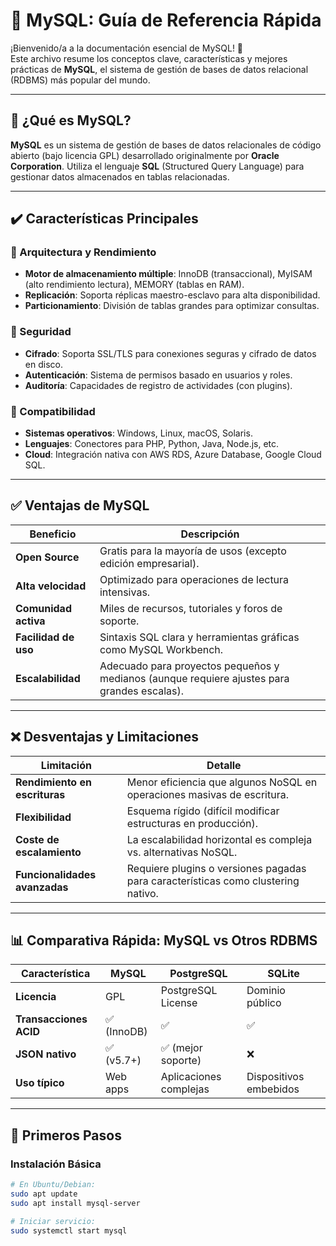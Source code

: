 # 🐬 MySQL: Guía de Referencia Rápida

¡Bienvenido/a a la documentación esencial de MySQL! 👋  
Este archivo resume los conceptos clave, características y mejores prácticas de **MySQL**, el sistema de gestión de bases de datos relacional (RDBMS) más popular del mundo.

---

## 📌 ¿Qué es MySQL?
**MySQL** es un sistema de gestión de bases de datos relacionales de código abierto (bajo licencia GPL) desarrollado originalmente por **Oracle Corporation**. Utiliza el lenguaje **SQL** (Structured Query Language) para gestionar datos almacenados en tablas relacionadas.

---

## ✔️ Características Principales

### 🔹 Arquitectura y Rendimiento
- **Motor de almacenamiento múltiple**: InnoDB (transaccional), MyISAM (alto rendimiento lectura), MEMORY (tablas en RAM).
- **Replicación**: Soporta réplicas maestro-esclavo para alta disponibilidad.
- **Particionamiento**: División de tablas grandes para optimizar consultas.

### 🔹 Seguridad
- **Cifrado**: Soporta SSL/TLS para conexiones seguras y cifrado de datos en disco.
- **Autenticación**: Sistema de permisos basado en usuarios y roles.
- **Auditoría**: Capacidades de registro de actividades (con plugins).

### 🔹 Compatibilidad
- **Sistemas operativos**: Windows, Linux, macOS, Solaris.
- **Lenguajes**: Conectores para PHP, Python, Java, Node.js, etc.
- **Cloud**: Integración nativa con AWS RDS, Azure Database, Google Cloud SQL.

---

## ✅ Ventajas de MySQL

| Beneficio | Descripción |
|-----------|-------------|
| **Open Source** | Gratis para la mayoría de usos (excepto edición empresarial). |
| **Alta velocidad** | Optimizado para operaciones de lectura intensivas. |
| **Comunidad activa** | Miles de recursos, tutoriales y foros de soporte. |
| **Facilidad de uso** | Sintaxis SQL clara y herramientas gráficas como MySQL Workbench. |
| **Escalabilidad** | Adecuado para proyectos pequeños y medianos (aunque requiere ajustes para grandes escalas). |

---

## ❌ Desventajas y Limitaciones

| Limitación | Detalle |
|------------|---------|
| **Rendimiento en escrituras** | Menor eficiencia que algunos NoSQL en operaciones masivas de escritura. |
| **Flexibilidad** | Esquema rígido (difícil modificar estructuras en producción). |
| **Coste de escalamiento** | La escalabilidad horizontal es compleja vs. alternativas NoSQL. |
| **Funcionalidades avanzadas** | Requiere plugins o versiones pagadas para características como clustering nativo. |

---

## 📊 Comparativa Rápida: MySQL vs Otros RDBMS

| Característica | MySQL | PostgreSQL | SQLite |
|---------------|-------|-----------|--------|
| **Licencia** | GPL | PostgreSQL License | Dominio público |
| **Transacciones ACID** | ✅ (InnoDB) | ✅ | ✅ |
| **JSON nativo** | ✅ (v5.7+) | ✅ (mejor soporte) | ❌ |
| **Uso típico** | Web apps | Aplicaciones complejas | Dispositivos embebidos |

---

## 🚀 Primeros Pasos

### Instalación Básica
```bash
# En Ubuntu/Debian:
sudo apt update
sudo apt install mysql-server

# Iniciar servicio:
sudo systemctl start mysql